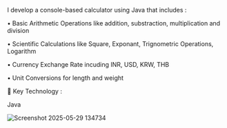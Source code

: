 I develop a console-based calculator using Java that includes :

• Basic Arithmetic Operations like addition, substraction, multiplication and division 

• Scientific Calculations like Square, Exponant, Trignometric Operations, Logarithm

• Currency Exchange Rate incuding INR, USD, KRW, THB

• Unit Conversions for length and weight

🔑 Key Technology :

Java

![Screenshot 2025-05-29 134734](https://github.com/user-attachments/assets/a6e30af4-0397-438b-b4e7-108ca1811c83)


